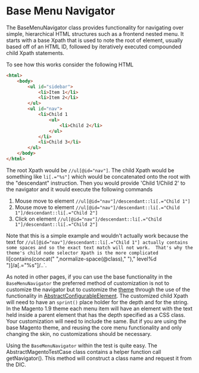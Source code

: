 Base Menu Navigator
===================

The BaseMenuNavigator class provides functionality for navigating over simple, hierarchical HTML structures such as a frontend nested menu.  It starts with a base Xpath that is used to note the root of element, usually based off of an HTML ID, followed by iteratively executed compounded child Xpath statements.

To see how this works consider the following HTML

```html
<html>
    <body>
        <ul id="sidebar">
            <li>Item 1</li>
            <li>Item 2</li>
        </ul>
        <ul id="nav">
            <li>Child 1
                <ul>
                    <li>Child 2</li>
                </ul>
            </li>
            <li>Child 3</li>
        </ul>
    </body>
</html>
```
The root Xpath would be `//ul[@id="nav"]`.  The child Xpath would be something like `li[.="%s"]` which would be concatenated onto the root with the "descendant" instruction.  Then you would provide 'Child 1/Child 2' to the navigator and it would execute the following commands

1. Mouse move to element `//ul[@id="nav"]/descendant::li[.="Child 1"]`
2. Mouse move to element `//ul[@id="nav"]/descendant::li[.="Child 1"]/descendant::li[.="Child 2"]`
3. Click on element `//ul[@id="nav"]/descendant::li[.="Child 1"]/descendant::li[.="Child 2"]`

Note that this is a simple example and wouldn't actually work because the text for `//ul[@id="nav"]/descendant::li[.="Child 1"] actually contains some spaces and so the exact text match will not work.  That's why the theme's child node selector Xpath is the more complicated `li[contains(concat(" ",normalize-space(@class)," ")," level%d ")]/a[.="%s"]/..`.

As noted in other pages, if you can use the base functionality in the `BaseMenuNavigator` the preferred method of customization is not to customize the navigator but to customize the [theme](../Themes/ThemeConfiguration.MD) through the use of the functionality in [AbstractConfigurableElement](../Themes/Configuration.MD).  The customized child Xpath will need to have an `sprint()` place holder for the depth and for the string.  In the Magento 1.9 theme each menu item will have an <a> element with the text held inside a parent element that has the depth specified as a CSS class.  Your customization will need to include the same.  But if you are using the base Magento theme, and reusing the core menu functionality and only changing the skin, no customizations should be necessary.

Using the `BaseMenuNavigator` within the test is quite easy.  The AbstractMagentoTestCase class contains a helper function call getNavigator().  This method will construct a class name and request it from the DIC.
